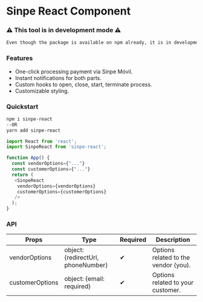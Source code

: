 # Sinpe React Component

### ⚠ This tool is in development mode ⚠ 

```md
Even though the package is available on npm already, it is in development mode and is not functional.
```

### Features


- One-click processing payment via Sinpe Móvil.
- Instant notifications for both parts.
- Custom hooks to open, close, start, terminate process.
- Customizable styling.

### Quickstart

```bash
npm i sinpe-react
--OR
yarn add sinpe-react
```


```js
import React from 'react';
import SinpeReact from 'sinpe-react';

function App() {
  const vendorOptions={"..."}
  const customerOptions={"..."}
  return (
   <SinpeReact 
    vendorOptions={vendorOptions}
    customerOptions={customerOptions}
   />
  );
}
```

### API

| Props           | Type                                        | Required | Description                          |
|-----------------|---------------------------------------------|----------|--------------------------------------|
| vendorOptions   | object: {redirectUrl, phoneNumber}          | ✔        | Options related to the vendor (you). |
| customerOptions | object: {email: required}                   | ✔        | Options related to your customer.    |
